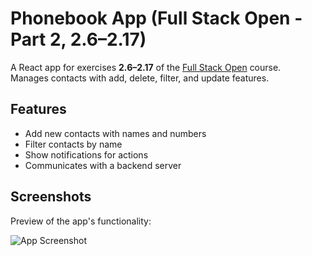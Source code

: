 # Phonebook App (Full Stack Open - Part 2, 2.6–2.17)

A React app for exercises **2.6–2.17** of the [Full Stack Open](https://fullstackopen.com) course.  
Manages contacts with add, delete, filter, and update features.

## Features

- Add new contacts with names and numbers
- Filter contacts by name
- Show notifications for actions
- Communicates with a backend server

## Screenshots

Preview of the app's functionality:

![App Screenshot](/preview/screenshot.jpeg)
